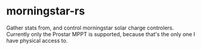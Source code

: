 # morningstar-rs

Gather stats from, and control morningstar solar charge controlers. Currently only the Prostar MPPT is supported, because that's the only one I have physical access to. 
